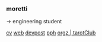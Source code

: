 <!--
**coolcmyk/coolcmyk** is a ✨ _special_ ✨ repository because its `README.md` (this file) appears on your GitHub profile.
-->

### moretti
-> engineering student


[cv](CV_new.pdf)
[web](https://coolcmyk.github.io)
[devpost](https://devpost.com/coolcmyk?ref_content=user-portfolio&ref_feature=portfolio&ref_medium=global-nav)
[pph](pph.me/kyo)
[orgz | tarotClub](https://github.com/t4rotClub)
